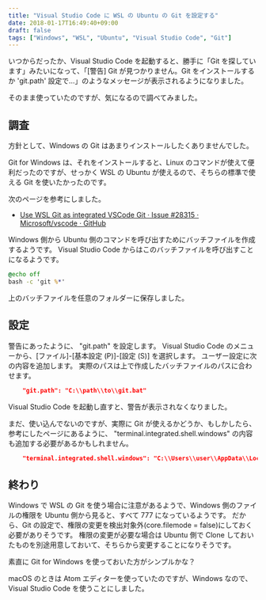 ```yaml
---
title: "Visual Studio Code に WSL の Ubuntu の Git を設定する"
date: 2018-01-17T16:49:40+09:00
draft: false
tags: ["Windows", "WSL", "Ubuntu", "Visual Studio Code", "Git"]
---
```


いつからだったか、Visual Studio Code を起動すると、勝手に「Git を探しています」みたいになって、「[警告] Git が見つかりません。Git をインストールするか 'git.path' 設定で…」のようなメッセージが表示されるようになりました。

そのまま使っていたのですが、気になるので調べてみました。

<!--more-->

## 調査

方針として、Windows の Git はあまりインストールしたくありませんでした。

Git for Windows は、それをインストールすると、Linux のコマンドが使えて便利だったのですが、せっかく WSL の Ubuntu が使えるので、そちらの標準で使える Git を使いたかったのです。 

次のページを参考にしました。

* [Use WSL Git as integrated VSCode Git · Issue #28315 · Microsoft/vscode · GitHub](https://github.com/Microsoft/vscode/issues/28315)

Windows 側から Ubuntu 側のコマンドを呼び出すためにバッチファイルを作成するようです。
Visual Studio Code からはこのバッチファイルを呼び出すことになるようです。

```bat
@echo off
bash -c 'git %*'
```

上のバッチファイルを任意のフォルダーに保存しました。

## 設定

警告にあったように、 "git.path" を設定します。
Visual Studio Code のメニューから、[ファイル]-[基本設定 (P)]-[設定 (S)] を選択します。
ユーザー設定に次の内容を追加します。
実際のパスは上で作成したバッチファイルのパスに合わせます。

```json
    "git.path": "C:\\path\\to\\git.bat"
```

Visual Studio Code を起動し直すと、警告が表示されなくなりました。

まだ、使い込んでないのですが、実際に Git が使えるかどうか、もしかしたら、参考にしたページにあるように、 "terminal.integrated.shell.windows" の内容も追加する必要があるかもしれません。

```json
    "terminal.integrated.shell.windows": "C:\\Users\\user\\AppData\\Local\\Microsoft\\WindowsApps\\ubuntu.exe"
```

## 終わり

Windows で WSL の Git を使う場合に注意があるようで、Windows 側のファイルの権限を Ubuntu 側から見ると、すべて 777 になっているようです。
だから、Git の設定で、権限の変更を検出対象外(core.filemode = false)にしておく必要がありそうです。
権限の変更が必要な場合は Ubuntu 側で Clone しておいたものを別途用意しておいて、そちらから変更することになりそうです。

素直に Git for Windows を使っておいた方がシンプルかな？

macOS のときは Atom エディターを使っていたのですが、Windows なので、Visual Studio Code を使うことにしました。
